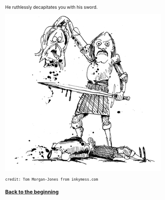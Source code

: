He ruthlessly decapitates you with his sword. 

![decapitation](images/lit/decapitation.jpg)

`credit: Tom Morgan-Jones from inkymess.com`

### [Back to the beginning](../beginning.md)